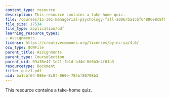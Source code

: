 ```yaml
---
content_type: resource
description: This resource contains a take-home quiz.
file: /courses/15-301-managerial-psychology-fall-2006/ba1cbf64886e8c8f060e785bf80708b3_quiz1.pdf
file_size: 17534
file_type: application/pdf
learning_resource_types:
- Assignments
license: https://creativecommons.org/licenses/by-nc-sa/4.0/
ocw_type: OCWFile
parent_title: Assignments
parent_type: CourseSection
parent_uid: 09a30e47-1e21-fb1d-bd4d-0d6b3e4f01a3
resourcetype: Document
title: quiz1.pdf
uid: ba1cbf64-886e-8c8f-060e-785bf80708b3
---
```

This resource contains a take-home quiz.